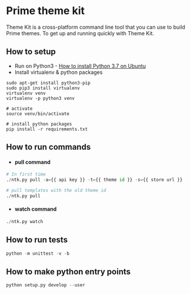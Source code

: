 # Prime theme kit

Theme Kit is a cross-platform command line tool that you can use to build Prime themes. To get up and running quickly with Theme Kit.

## How to setup

- Run on Python3 - [How to install Python 3.7 on Ubuntu](https://linuxize.com/post/how-to-install-python-3-7-on-ubuntu-18-04/)
- Install virtualenv & python packages
```
sudo apt-get install python3-pip
sudo pip3 install virtualenv 
virtualenv venv
virtualenv -p python3 venv

# activate
source venv/bin/activate

# install python packages
pip install -r requirements.txt
```

## How to run commands

- #### pull command

```python
# In first time
./ntk.py pull -a={{ api key }} -t={{ theme id }} -s={{ store url }}

# pull templates with the old theme id
./ntk.py pull
```

- #### watch command
```python
./ntk.py watch
```

## How to run tests

```python
python -m unittest -v -b
```

## How to make python entry points

```python
python setup.py develop --user
```
